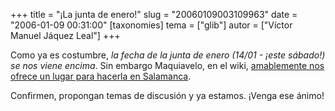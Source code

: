 +++
title = "¡La junta de enero!"
slug = "20060109003109963"
date = "2006-01-09 00:31:00"
[taxonomies]
tema = ["glib"]
autor = ["Víctor Manuel Jáquez Leal"]
+++

Como ya es costumbre, *la fecha de la junta de enero (14/01 - ¡este
sábado!) se nos viene encima*. Sin embargo Maquiavelo, en el wiki,
[amablemente nos ofrece un lugar para hacerla en
Salamanca](http://wiki.glib.org.mx/index.php/Calendario_de_Juntas_GLIB_2006#Enero_14).

Confirmen, propongan temas de discusión y ya estamos. ¡Venga ese ánimo!

